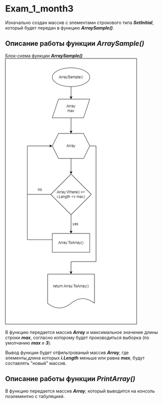 # Exam_1_month3

Изначально создан массив с элементами строкового типа ***SetInitial***, который будет передан в функцию ***ArraySample()***.

## Описание работы функции ***ArraySample()***

Блок-схема функции ***ArraySample()***
![Блок-схема функции ***ArraySample()***](files\ArraySample.png)

В функцию передается массив ***Array*** и максимальное значение длины строки ***max***, согласно которому будет производиться выборка (по умолчанию ***max = 3***).

Вывод функции будет отфильтрованый массив ***Array***, где элементы,длина которых ***i.Length*** меньше или равна ***max***, будут составлять "новый" массив.

## Описание работы функции ***PrintArray()***

В функцию передается массив ***Array***, который выводится на консоль поэлементно с табуляцией.


